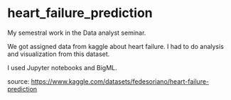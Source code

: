 # heart_failure_prediction
My semestral work in the Data analyst seminar. 

We got assigned data from kaggle about heart failure. I had to do analysis and visualization from this dataset.

I used Jupyter notebooks and BigML.

source: https://www.kaggle.com/datasets/fedesoriano/heart-failure-prediction

